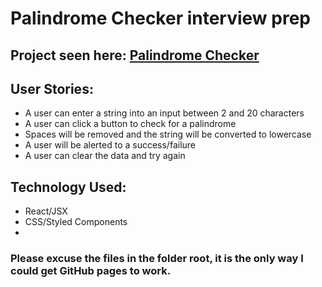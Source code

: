 # Palindrome Checker interview prep

## Project seen here: [Palindrome Checker](https://mmkepler.github.io/palindrome/)

## User Stories:
*  A user can enter a string into an input between 2 and 20 characters
*  A user can click a button to check for a palindrome
*  Spaces will be removed and the string will be converted to lowercase
*  A user will be alerted to a success/failure
*  A user can clear the data and try again

##  Technology Used:
*  React/JSX
*  CSS/Styled Components
*  
### Please excuse the files in the folder root, it is the only way I could get GitHub pages to work.
